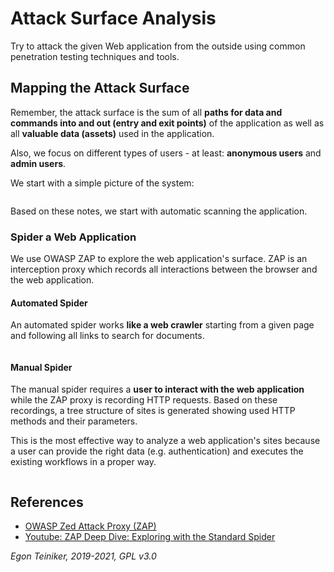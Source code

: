 # Attack Surface Analysis

Try to attack the given Web application from the outside using common
penetration testing techniques and tools.

## Mapping the Attack Surface

Remember, the attack surface is the sum of all **paths for data and commands into and out (entry and exit points)** 
of the application as well as all **valuable data (assets)** used in the application.

Also, we focus on different types of users - at least: **anonymous users** and **admin users**.

We start with a simple picture of the system:

![]()

Based on these notes, we start with automatic scanning the application.

### Spider a Web Application

We use OWASP ZAP to explore the web application's surface.
ZAP is an interception proxy which records all interactions between the browser and the web application.

#### Automated Spider

An automated spider works **like a web crawler** starting from a given page and following all links to search for
documents.

![]()

#### Manual Spider 

The manual spider requires a **user to interact with the web application** while the ZAP proxy is recording HTTP
requests.
Based on these recordings, a tree structure of sites is generated showing used HTTP methods and their parameters.

This is the most effective way to analyze a web application's sites because a user can provide the right data
(e.g. authentication) and executes the existing workflows in a proper way.
 
![]()

## References
* [OWASP Zed Attack Proxy (ZAP)](https://www.zaproxy.org/)
* [Youtube: ZAP Deep Dive: Exploring with the Standard Spider](https://youtu.be/mz2nhYpU-sw) 

*Egon Teiniker, 2019-2021, GPL v3.0*